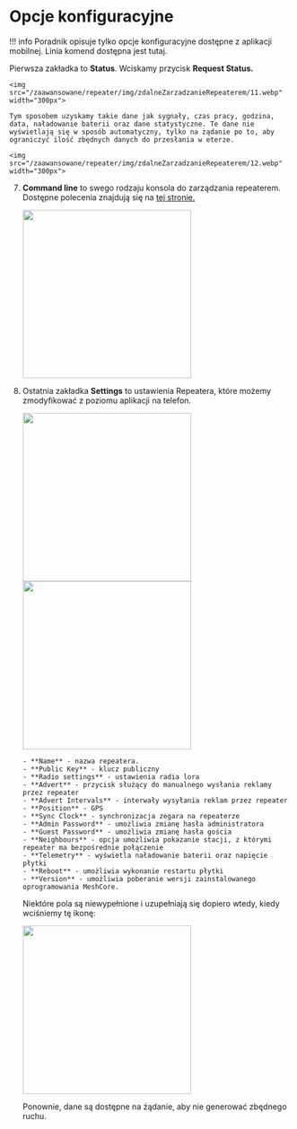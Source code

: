 # Opcje konfiguracyjne

!!! info
    Poradnik opisuje tylko opcje konfiguracyjne dostępne z aplikacji mobilnej. Linia komend dostępna jest tutaj. 

Pierwsza zakładka to **Status**. Wciskamy przycisk **Request Status.**

    <img src="/zaawansowane/repeater/img/zdalneZarzadzanieRepeaterem/11.webp" width="300px">

    Tym sposobem uzyskamy takie dane jak sygnały, czas pracy, godzina, data, naładowanie baterii oraz dane statystyczne. Te dane nie wyświetlają się w sposób automatyczny, tylko na żądanie po to, aby ograniczyć ilość zbędnych danych do przesłania w eterze.

    <img src="/zaawansowane/repeater/img/zdalneZarzadzanieRepeaterem/12.webp" width="300px">

7. **Command line** to swego rodzaju konsola do zarządzania repeaterem. Dostępne polecenia znajdują się na [tej stronie.](https://github.com/meshcore-dev/MeshCore/wiki/Repeater-&-Room-Server-CLI-Reference#commands-via-serial-or-remote)

    <img src="/zaawansowane/repeater/img/zdalneZarzadzanieRepeaterem/13.webp" width="300px">
 
8. Ostatnia zakładka **Settings** to ustawienia Repeatera, które możemy zmodyfikować z poziomu aplikacji na telefon. 

    <img src="/zaawansowane/repeater/img/zdalneZarzadzanieRepeaterem/14.webp" width="300px">
    <img src="/zaawansowane/repeater/img/zdalneZarzadzanieRepeaterem/15.webp" width="300px">

       - **Name** - nazwa repeatera. 
       - **Public Key** - klucz publiczny
       - **Radio settings** - ustawienia radia lora
       - **Advert** - przycisk służący do manualnego wysłania reklamy przez repeater
       - **Advert Intervals** - interwały wysyłania reklam przez repeater
       - **Position** - GPS
       - **Sync Clock** - synchronizacja zegara na repeaterze
       - **Admin Password** - umożliwia zmianę hasła administratora
       - **Guest Password** - umożliwia zmianę hasła gościa
       - **Neighbours** - opcja umożliwia pokazanie stacji, z którymi repeater ma bezpośrednie połączenie
       - **Telemetry** - wyświetla naładowanie baterii oraz napięcie płytki
       - **Reboot** - umożliwia wykonanie restartu płytki
       - **Version** - umożliwia poberanie wersji zainstalowanego oprogramowania MeshCore.

    Niektóre pola są niewypełnione i uzupełniają się dopiero wtedy, kiedy wciśniemy tę ikonę:

    <img src="/zaawansowane/repeater/img/zdalneZarzadzanieRepeaterem/16.webp" width="300px">

    Ponownie, dane są dostępne na żądanie, aby nie generować zbędnego ruchu. 

